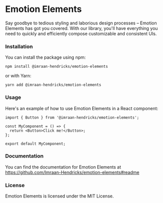 # Emotion Elements

Say goodbye to tedious styling and laborious design processes – Emotion Elements has got you covered. With our library, you'll have everything you need to quickly and efficiently compose customizable and consistent UIs.

### Installation

You can install the package using npm:

```
npm install @imraan-hendricks/emotion-elements
```

or with Yarn:

```
yarn add @imraan-hendricks/emotion-elements
```

### Usage

Here's an example of how to use Emotion Elements in a React component:

```
import { Button } from '@imraan-hendricks/emotion-elements';

const MyComponent = () => {
  return <Button>Click me!</Button>;
};

export default MyComponent;
```

### Documentation

You can find the documentation for Emotion Elements at https://github.com/Imraan-Hendricks/emotion-elements#readme

### License

Emotion Elements is licensed under the MIT License.
